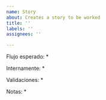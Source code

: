 ```yaml
---
name: Story
about: Creates a story to be worked
title: ''
labels: ''
assignees: ''

---
```


Flujo esperado:
* 

Internamente:
* 

Validaciones:
* 

Notas:
*
